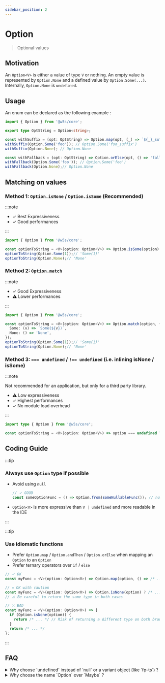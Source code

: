```yaml
---
sidebar_position: 2
---
```


# Option

> Optional values

## Motivation

An `Option<V>` is either a value of type `V` or nothing. An empty value is represented by `Option.None` and a defined value by `Option.Some(...)`. Internally, `Option.None` is `undefined`.

## Usage

An enum can be declared as the following example :

```ts
import { Option } from '@w5s/core';

export type OptString = Option<string>;

const withSuffix = (opt: OptString) => Option.map(opt, (_) => `${_}_suffix`);
withSuffix(Option.Some('foo')); // Option.Some('foo_suffix')
withSuffix(Option.None); // Option.None

const withFallback = (opt: OptString) => Option.orElse(opt, () => 'fallback');
withFallback(Option.Some('foo')); // Option.Some('foo')
withFallback(Option.None);// Option.None
```

## Matching on values

### Method 1:  `Option.isNone` / `Option.isSome` (Recommended)

:::note

- ✓ Best Expressiveness
- ✓ Good performances

:::

```ts
import { Option } from '@w5s/core';

const optionToString = <V>(option: Option<V>) => Option.isSome(option) ? `Some(${v})` : 'None');
optionToString(Option.Some(1));// 'Some(1)'
optionToString(Option.None);// 'None'
```

### Method 2: `Option.match`

:::note

- ✓ Good Expressiveness
- ⚠️ Lower performances

:::

```ts
import { Option } from '@w5s/core';

const optionToString = <V>(option: Option<V>) => Option.match(option, {
  Some: (v) => `Some(${v})`,
  None: () => 'None',
});
optionToString(Option.Some(1));// 'Some(1)'
optionToString(Option.None);// 'None'
```

### Method 3: `=== undefined` / `!== undefined` (i.e. inlining isNone / isSome)

:::note

Not recommended for an application, but only for a third party library.

- ⚠️ Low expressiveness
- ✓ Highest performances
- ✓ No module load overhead

:::

```ts
import type { Option } from '@w5s/core';

const optionToString = <V>(option: Option<V>) => option === undefined ? `Some(${v})` : 'None';
```

## Coding Guide

:::tip

### Always use `Option` type if possible

- Avoid using `null`

  ```ts
  // ✓ GOOD
  const someOptionFunc = () => Option.from(someNullableFunc()); // null -> undefined
  ```

- `Option<V>` is more expressive than `V | undefined` and more readable in the IDE

:::

:::tip

### Use idiomatic functions

- Prefer `Option.map` / `Option.andThen` /  `Option.orElse` when mapping an `Option` to an `Option`
- Prefer ternary operators over `if` / `else`

```ts
// ✓ OK
const myFunc = <V>(option: Option<V>) => Option.map(option, () => /* ... */);

// = OK with caution
const myFunc = <V>(option: Option<V>) => Option.isNone(option) ? /* ... */ : /* ... */;
// ⚠️ Be careful to return the same type in both cases

// ⤫ BAD
const myFunc = <V>(option: Option<V>) => {
  if (Option.isNone(option)) {
    return /* ... */ // Risk of returning a different type on both branches
  }
  return /* ... */
};
```

:::

## FAQ

<details>
<summary>
Why choose `undefined` instead of `null` or a variant object (like `fp-ts`) ?
</summary>

**SOLUTION 1 : Tagged variant `{ _: 'None' } | { _: 'Some', value, }` :**

PROS :

- Generic pattern matching

CONS :

- Creates a third "nullable" representation after `null` and `undefined`
- Every access to a propery or array would have to be converted from `undefined` or `null` to `None|Some()`

**SOLUTION 2 : `null` as `None` :**

PROS :

- JSON friendly

CONS :

- `typeof null == 'object'``
- Every access to a propery or array would have to be converted from `undefined` to `null`

**SOLUTION 3 : `undefined` as `None` :**

PROS :

- array and property access are already well typed
- `typeof undefined == 'undefined'`

CONS :

- `undefined` does not exist in JSON

</details>

<details>
<summary>
Why choose the name `Option` over `Maybe` ?
</summary>

It is a matter of preference. `Rust` uses `Option`, `Haskell` uses `Maybe`.
Generally speaking, `W5S` packages naming tends to be often aligned with the `Rust` naming when no ECMA equivalent exists.
</details>
